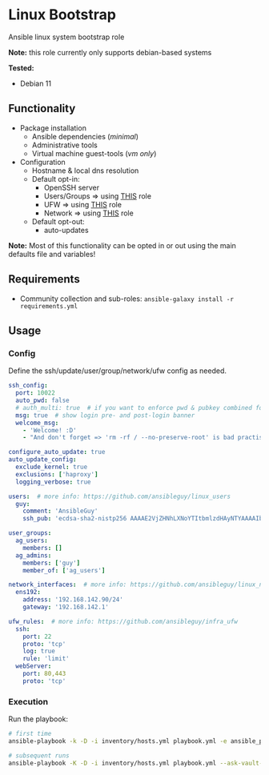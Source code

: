 # Linux Bootstrap
Ansible linux system bootstrap role

**Note:** this role currently only supports debian-based systems

**Tested:**
* Debian 11

## Functionality

* Package installation
  * Ansible dependencies (_minimal_)
  * Administrative tools
  * Virtual machine guest-tools (_vm only_)
* Configuration
  * Hostname & local dns resolution
  * Default opt-in:
    * OpenSSH server
    * Users/Groups => using [THIS](https://github.com/ansibleguy/linux_users) role
    * UFW => using [THIS](https://github.com/ansibleguy/infra_ufw) role
    * Network => using [THIS](https://github.com/ansibleguy/linux_networking) role
  * Default opt-out:
    * auto-updates


**Note:** Most of this functionality can be opted in or out using the main defaults file and variables!


## Requirements

* Community collection and sub-roles: ```ansible-galaxy install -r requirements.yml```


## Usage

### Config

Define the ssh/update/user/group/network/ufw config as needed.

```yaml
ssh_config:
  port: 10022
  auto_pwd: false
  # auth_multi: true  # if you want to enforce pwd & pubkey combined for ssh-authentication
  msg: true  # show login pre- and post-login banner
  welcome_msg:
    - 'Welcome! :D'
    - "And don't forget => 'rm -rf / --no-preserve-root' is bad practise"

configure_auto_update: true
auto_update_config:
  exclude_kernel: true
  exclusions: ['haproxy']
  logging_verbose: true

users:  # more info: https://github.com/ansibleguy/linux_users
  guy:
    comment: 'AnsibleGuy'
    ssh_pub: 'ecdsa-sha2-nistp256 AAAAE2VjZHNhLXNoYTItbmlzdHAyNTYAAAAIbmlzdHAyNTYAAABBBKkIlii1iJM240yPSPS5WhrdQwGFa7BTJZ59ia40wgVWjjg1JlTtr9K2W66fNb2zNO7tLkaNzPddMEsov2bJAno= guy@ansibleguy.net'

user_groups:
  ag_users:
    members: []
  ag_admins:
    members: ['guy']
    member_of: ['ag_users']

network_interfaces:  # more info: https://github.com/ansibleguy/linux_networking
  ens192:
    address: '192.168.142.90/24'
    gateway: '192.168.142.1'

ufw_rules:  # more info: https://github.com/ansibleguy/infra_ufw
  ssh:
    port: 22
    proto: 'tcp'
    log: true
    rule: 'limit'
  webServer:
    port: 80,443
    proto: 'tcp'
```

### Execution

Run the playbook:
```bash
# first time
ansible-playbook -k -D -i inventory/hosts.yml playbook.yml -e ansible_port=22 -e ansible_user=root --ask-vault-pass```

# subsequent runs
ansible-playbook -K -D -i inventory/hosts.yml playbook.yml --ask-vault-pass
```
